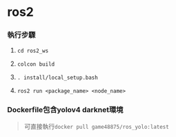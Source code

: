 # ros2

### 執行步驟

1. `cd ros2_ws`

2. `colcon build`

3. `. install/local_setup.bash`

4. `ros2 run <package_name> <node_name>`

### Dockerfile包含yolov4 darknet環境

> 可直接執行`docker pull game48875/ros_yolo:latest`
